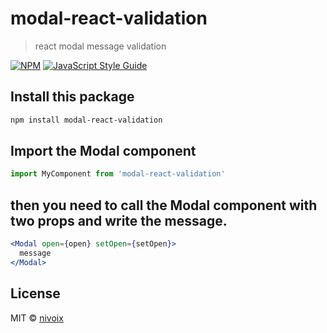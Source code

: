 # modal-react-validation

> react modal message validation

[![NPM](https://img.shields.io/npm/v/modal-react-validation.svg)](https://www.npmjs.com/package/modal-react-validation) [![JavaScript Style Guide](https://img.shields.io/badge/code_style-standard-brightgreen.svg)](https://standardjs.com)

## Install this package

```bash
npm install modal-react-validation
```

## Import the Modal component

```jsx
import MyComponent from 'modal-react-validation'
```

## then you need to call the Modal component with two props and write the message.

```jsx
<Modal open={open} setOpen={setOpen}>
  message
</Modal>
```

## License

MIT © [nivoix](https://github.com/nivoix)
